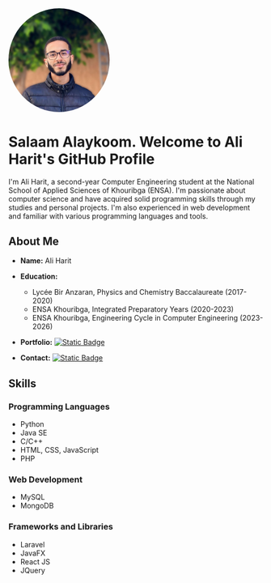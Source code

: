 <img src="aliharit.jpeg" alt="Ali Harit" style="width:200px;height:auto;border-radius:50%;">




# Salaam Alaykoom. Welcome to Ali Harit's GitHub Profile

I'm Ali Harit, a second-year Computer Engineering student at the National School of Applied Sciences of Khouribga (ENSA). I'm passionate about computer science and have acquired solid programming skills through my studies and personal projects. I'm also experienced in web development and familiar with various programming languages and tools.

##  About Me
- **Name:** Ali Harit
- **Education:**
  - Lycée Bir Anzaran, Physics and Chemistry Baccalaureate (2017-2020)
  - ENSA Khouribga, Integrated Preparatory Years (2020-2023)
  - ENSA Khouribga, Engineering Cycle in Computer Engineering (2023-2026)

- **Portfolio:** <a href="https://itsali.me/Portfolio"><img alt="Static Badge" src="https://img.shields.io/badge/Portfolio%20itsali.me-000000"></a>

- **Contact:** <a href="www.linkedin.com/in/aliharit"><img alt="Static Badge" src="https://img.shields.io/badge/Linkedin%20Ali%20Harit-2d64bc"></a>


##  Skills

### Programming Languages
- Python
- Java SE
- C/C++
- HTML, CSS, JavaScript
- PHP

### Web Development
- MySQL
- MongoDB

### Frameworks and Libraries
- Laravel
- JavaFX
- React JS
- JQuery
